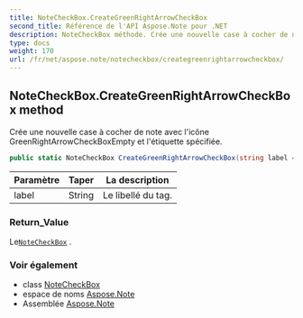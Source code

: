 ```yaml
---
title: NoteCheckBox.CreateGreenRightArrowCheckBox
second_title: Référence de l'API Aspose.Note pour .NET
description: NoteCheckBox méthode. Crée une nouvelle case à cocher de note avec licône GreenRightArrowCheckBoxEmpty et létiquette spécifiée.
type: docs
weight: 170
url: /fr/net/aspose.note/notecheckbox/creategreenrightarrowcheckbox/
---
```

## NoteCheckBox.CreateGreenRightArrowCheckBox method

Crée une nouvelle case à cocher de note avec l'icône GreenRightArrowCheckBoxEmpty et l'étiquette spécifiée.

```csharp
public static NoteCheckBox CreateGreenRightArrowCheckBox(string label = "")
```

| Paramètre | Taper | La description |
| --- | --- | --- |
| label | String | Le libellé du tag. |

### Return_Value

Le[`NoteCheckBox`](../) .

### Voir également

* class [NoteCheckBox](../)
* espace de noms [Aspose.Note](../../notecheckbox/)
* Assemblée [Aspose.Note](../../../)


